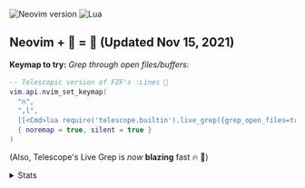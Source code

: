 ![Neovim version](https://img.shields.io/badge/Neovim-0.6.x-57A143?style=plastic&logo=neovim)
![Lua](https://img.shields.io/badge/lua-%232C2D72.svg?style=plastic&logo=lua&logoColor=white)
## Neovim + 🔭 = 💪 (Updated Nov 15, 2021)


**Keymap to try:** _Grep through open files/buffers:_
```lua
-- Telescopic version of FZF's :Lines 🔭
vim.api.nvim_set_keymap(
  "n",
  ",l",
  [[<Cmd>lua require('telescope.builtin').live_grep({grep_open_files=true})<CR>]],
  { noremap = true, silent = true }
)
```
(Also, Telescope's Live Grep is _now_ **blazing** fast 🔥 🔭)
<details>
  <summary>Stats</summary>
  
![Metrics](https://github.com/joelpalmer/joelpalmer/blob/main/github-metrics.svg)
  
</details>

